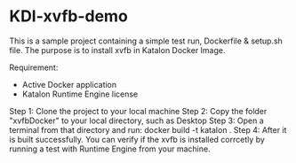 # KDI-xvfb-demo
This is a sample project containing a simple test run, Dockerfile & setup.sh file. The purpose is to install xvfb in Katalon Docker Image.

Requirement:
- Active Docker application
- Katalon Runtime Engine license

Step 1: Clone the project to your local machine
Step 2: Copy the folder "xvfbDocker" to your local directory, such as Desktop
Step 3: Open a terminal from that directory and run: docker build -t katalon .
Step 4: After it is built successfully. You can verify if the xvfb is installed corrcetly by running a test with Runtime Engine from your machine.

